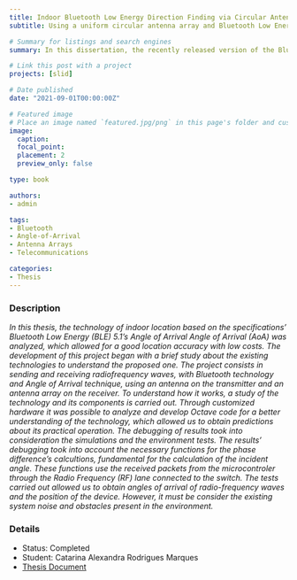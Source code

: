 ```yaml
---
title: Indoor Bluetooth Low Energy Direction Finding via Circular Antenna Array
subtitle: Using a uniform circular antenna array and Bluetooth Low Energy for Angle-of-Arrival calculation.

# Summary for listings and search engines
summary: In this dissertation, the recently released version of the Bluetooth Low Energy protocol is explored, which introduces the ability to calculate the direction of signals, i.e, the Angle-of-Arrival.

# Link this post with a project
projects: [slid]

# Date published
date: "2021-09-01T00:00:00Z"

# Featured image
# Place an image named `featured.jpg/png` in this page's folder and customize its options here.
image:
  caption: 
  focal_point: 
  placement: 2
  preview_only: false

type: book

authors:
- admin

tags:
- Bluetooth
- Angle-of-Arrival
- Antenna Arrays
- Telecommunications

categories:
- Thesis
---
```


### Description

 _In this thesis, the technology of indoor location based on the specifications’ Bluetooth Low Energy (BLE) 5.1’s Angle of Arrival Angle of Arrival (AoA) was analyzed, which allowed for a good location accuracy with low costs. The development of this project began with a brief study about the existing technologies to understand the proposed one. The project consists in sending and receiving radiofrequency waves, with Bluetooth technology and Angle of Arrival technique, using an antenna on the transmitter and an antenna array on the receiver. To understand how it works, a study of the technology and its components is carried out. Through customized hardware it was possible to analyze and develop Octave code for a better understanding of the technology, which allowed us to obtain predictions about its practical operation. The debugging of results took into consideration the simulations and the environment tests. The results’ debugging took into account the necessary functions for the phase difference’s calcultions, fundamental for the calculation of the incident angle. These functions use the received packets from the microcontroler through the Radio Frequency (RF) lane connected to the switch. The tests carried out allowed us to obtain angles of arrival of radio-frequency waves and the position of the device. However, it must be consider the existing system noise and obstacles present in the environment._

### Details

- Status: Completed
- Student: Catarina Alexandra Rodrigues Marques
- [Thesis Document](https://repositorio-aberto.up.pt/handle/10216/132946)

